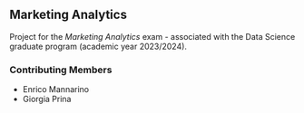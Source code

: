 ## Marketing Analytics

Project for the *Marketing Analytics* exam - associated with the Data Science graduate program (academic year 2023/2024). 

### Contributing Members

- Enrico Mannarino
- Giorgia Prina
